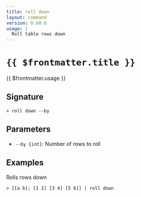 ```yaml
---
title: roll down
layout: command
version: 0.60.0
usage: |
  Roll table rows down
---
```


# `{{ $frontmatter.title }}`

<div style='white-space: pre-wrap;'>{{ $frontmatter.usage }}</div>

## Signature

`> roll down --by`

## Parameters

- `--by {int}`: Number of rows to roll

## Examples

Rolls rows down

```shell
> [[a b]; [1 2] [3 4] [5 6]] | roll down
```
